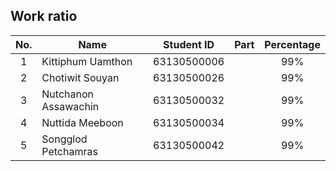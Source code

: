 ## Work ratio

|No.| Name                   | Student ID     | Part              | Percentage |
|:-:| ---------------------- | :------------: | :---------------: | :--------: |
| 1 | Kittiphum Uamthon      | 63130500006    |                   |    99%     |
| 2 | Chotiwit Souyan        | 63130500026    |                   |    99%     |
| 3 | Nutchanon Assawachin   | 63130500032    |                   |    99%     |
| 4 | Nuttida Meeboon        | 63130500034    |                   |    99%     |
| 5 | Songglod Petchamras    | 63130500042    |                   |    99%     |
